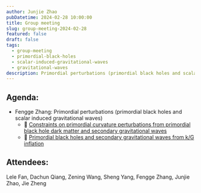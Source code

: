 ```yaml
---
author: Junjie Zhao
pubDatetime: 2024-02-28 10:00:00
title: Group meeting
slug: group-meeting-2024-02-28
featured: false
draft: false
tags:
  - group-meeting
  - primordial-black-holes
  - scalar-induced-gravitational-waves
  - gravitational-waves
description: Primordial perturbations (primordial black holes and scalar induced gravitational waves);
---
```


## Agenda:

- Fengge Zhang: Primordial perturbations (primordial black holes and scalar induced gravitational waves)
  - 📄 [Constraints on primordial curvature perturbations from primordial black hole dark matter and secondary gravitational waves](https://arxiv.org/abs/1907.11896)
  - 📄 [Primordial black holes and secondary gravitational waves from k/G inflation](https://arxiv.org/abs/2001.05909)

## Attendees:

Lele Fan, Dachun Qiang, Zening Wang, Sheng Yang, Fengge Zhang, Junjie Zhao, Jie Zheng
